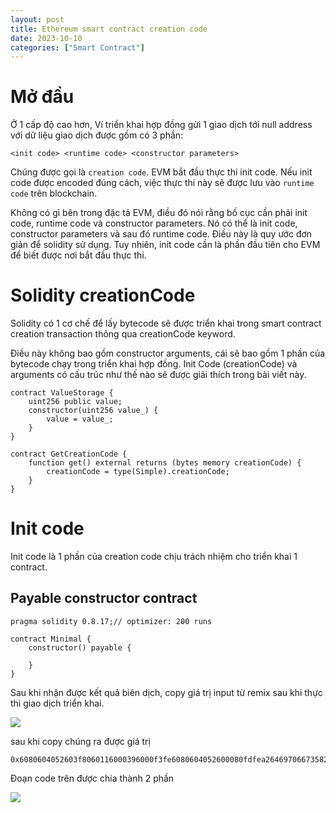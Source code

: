 ```yaml
---
layout: post
title: Ethereum smart contract creation code
date: 2023-10-10
categories: ["Smart Contract"]
---
```


# Mở đầu

Ở 1 cấp độ cao hơn, Ví triển khai hợp đồng gửi 1 giao dịch tới null address với dữ liệu giao dịch được gồm có 3 phần: 

```
<init code> <runtime code> <constructor parameters>
```

Chúng được gọi là ```creation code```. EVM bắt đầu thực thi init code. Nếu init code được encoded đúng cách, việc thực thi này sẽ được lưu vào ```runtime code``` trên blockchain. 

Không có gì bên trong đặc tả EVM, điều đó nói rằng bố cục cần phải init code, runtime code và constructor parameters. Nó có thể là init code, constructor parameters và sau đó runtime code. Điều này là quy ước đơn giản để solidity sử dụng. Tuy nhiên, init code cần là phần đầu tiên cho EVM để biết được nơi bắt đầu thực thi. 

# Solidity creationCode

Solidity có 1 cơ chế để lấy bytecode sẽ được triển khai trong smart contract creation transaction thông qua creationCode keyword. 

Điều này không bao gồm constructor arguments, cái sẽ bao gồm 1 phần của bytecode chạy trong triển khai hợp đồng. Init Code  (creationCode) và arguments có cấu trúc như thế nào sẽ được giải thích trong bài viết này.

```
contract ValueStorage {
    uint256 public value;
    constructor(uint256 value_) {
        value = value_;
    }
}

contract GetCreationCode {
    function get() external returns (bytes memory creationCode) {
        creationCode = type(Simple).creationCode;
    }
}
```

# Init code

Init code là 1 phần của creation code chịu trách nhiệm cho triển khai 1 contract. 

## Payable constructor contract

```
pragma solidity 0.8.17;// optimizer: 200 runs

contract Minimal {
    constructor() payable {

    }
}
```

Sau khi nhận được kết quả biên dịch, copy giá trị input từ remix sau khi thực thi giao dịch triển khai. 

![](https://static.wixstatic.com/media/935a00_25371a89bdbb40228a009c0da2704f5c~mv2.png/v1/fill/w_740,h_399,al_c,q_85,usm_0.66_1.00_0.01,enc_auto/935a00_25371a89bdbb40228a009c0da2704f5c~mv2.png)

sau khi copy chúng ra được giá trị

```
0x6080604052603f8060116000396000f3fe6080604052600080fdfea2646970667358221220d03248cf82928931c158551724bebac67e407e6f3f324f930c4cf1c36e16328764736f6c63430008110033
```

Đoạn code trên được chia thành 2 phần

![](https://static.wixstatic.com/media/935a00_b7ef73f4ed484fea99a315c0efd0f691~mv2.png/v1/fill/w_740,h_240,al_c,q_85,usm_0.66_1.00_0.01,enc_auto/935a00_b7ef73f4ed484fea99a315c0efd0f691~mv2.png)

